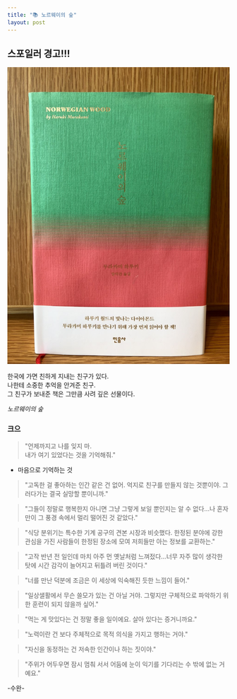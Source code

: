 ```yaml
---
title: "📚 노르웨이의 숲"
layout: post
---
```


## 스포일러 경고!!!

![Norwegian Wood](/assets/norwegianwood.jpg)

한국에 가면 친하게 지내는 친구가 있다.   
나한테 소중한 추억을 안겨준 친구.   
그 친구가 보내준 책은 그만큼 사려 깊은 선물이다.

 _노르웨이의 숲_ 

### 크으

> "언제까지고 나를 잊지 마.  
> 내가 여기 있었다는 것을 기억해줘."

- 마음으로 기억하는 것

> "고독한 걸 좋아하는 인간 같은 건 없어. 억지로 친구를 만들지 않는 것뿐이야. 그러다가는 결국 실망할 뿐이니까."


> "그들이 정말로 행복한지 아니면 그냥 그렇게 보일 뿐인지는 알 수 없다...나 혼자만이 그 풍경 속에서 멀리 떨어진 것 같았다."


> "식당 분위기는 특수한 기계 공구의 견본 시장과 비슷했다. 한정된 분야에 강한 관심을 가진 사람들이 한정된 장소에 모여 저희들만 아는 정보를 교환하는."


> "고작 반년 전 일인데 마치 아주 먼 옛날처럼 느껴젔다...너무 자주 많이 생각한 탓에 시간 감각이 늘어지고 뒤틀려 버린 것이다."


> "너를 만난 덕분에 조금은 이 세상에 익숙해진 듯한 느낌이 들어."


> "일상샐활에서 무슨 쓸모가 있는 건 아닐 거야. 그렇지만 구체적으로 파악하기 위한 훈련이 되지 않을까 싶어."

> "먹는 게 맛있다는 건 정말 좋을 일이에요. 살아 있다는 증거니까요."


> "노력이란 건 보다 주체적으로 목적 의식을 가지고 행하는 거야."


> "자신을 동정하는 건 저속한 인간이나 하는 짓이야."


> "주위가 어두우면 잠시 멈춰 서서 어둠에 눈이 익기를 기다리는 수 밖에 없는 거예요."  


-수완-

